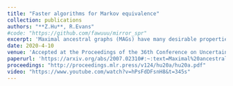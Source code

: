 ```yaml
---
title: "Faster algorithms for Markov equivalence"
collection: publications
authors: "**Z.Hu**, R.Evans"
#code: "https://github.com/fawuuu/mirror_spr"
excerpt: 'Maximal ancestral graphs (MAGs) have many desirable properties; in particular they can fully describe conditional independences from directed acyclic graphs (DAGs) in the presence of latent and selection variables. However, different MAGs may encode the same conditional independences, and are said to be \emph{Markov equivalent}. Thus identifying necessary and sufficient conditions for equivalence is essential for structure learning. Several criteria for this already exist, but in this paper we give a new non-parametric characterization in terms of the heads and tails that arise in the parameterization for discrete models. We also provide a polynomial time algorithm (O(ne2), where n and e are the number of vertices and edges respectively) to verify equivalence. Moreover, we extend our criterion to ADMGs and summary graphs and propose an algorithm that converts an ADMG or summary graph to an equivalent MAG in polynomial time (O(n2e)). Hence by combining both algorithms, we can also verify equivalence between two summary graphs or ADMGs.'
date: 2020-4-10
venue: 'Accepted at the Proceedings of the 36th Conference on Uncertainty in Artificial Intelligence (UAI-2020)'
paperurl: 'https://arxiv.org/abs/2007.02310#:~:text=Maximal%20ancestral%20graphs%20(MAGs)%20have,of%20latent%20and%20selection%20variables.'
proceedings: "http://proceedings.mlr.press/v124/hu20a/hu20a.pdf"
video: "https://www.youtube.com/watch?v=hPsFdDFsnH8&t=345s"
---
```


